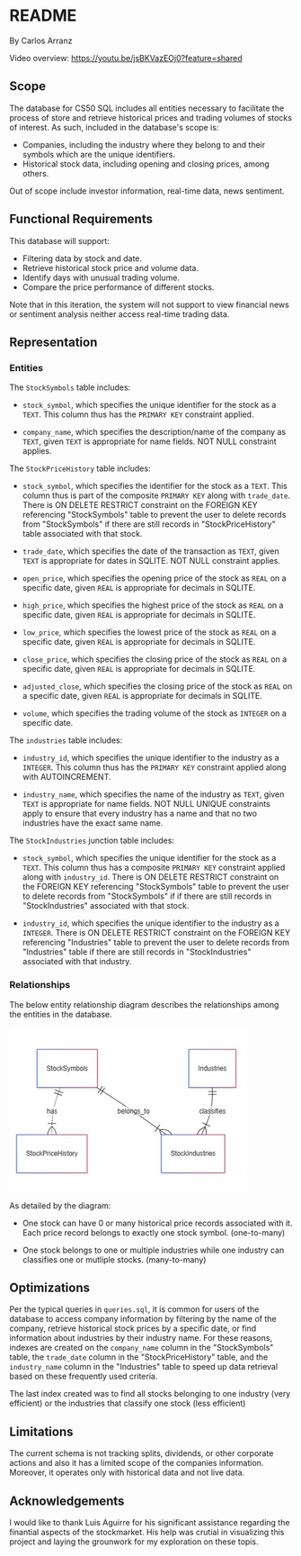 # README

By Carlos Arranz

Video overview: https://youtu.be/jsBKVazEOj0?feature=shared

## Scope

The database for CS50 SQL includes all entities necessary to facilitate the process of store and retrieve historical prices and trading volumes of stocks of interest.  As such, included in the database's scope is:

* Companies, including the industry where they belong to and their symbols which are the unique identifiers.
* Historical stock data, including opening and closing prices, among others.

Out of scope include investor information, real-time data, news sentiment.

## Functional Requirements

This database will support:

* Filtering data by stock and date.
* Retrieve historical stock price and volume data.
* Identify days with unusual trading volume.
* Compare the price performance of different stocks.

Note that in this iteration, the system will not support to view financial news or sentiment analysis neither access real-time trading data.

## Representation

### Entities

The `StockSymbols` table includes:

* `stock_symbol`, which specifies the unique identifier for the stock as a `TEXT`. This column thus has the `PRIMARY KEY` constraint applied.

* `company_name`, which specifies the description/name of the company as `TEXT`, given `TEXT` is appropriate for name fields. NOT NULL constraint applies.


The `StockPriceHistory` table includes:

* `stock_symbol`, which specifies the identifier for the stock as a `TEXT`. This column thus is part of the composite `PRIMARY KEY` along with `trade_date`. There is ON DELETE RESTRICT constraint on the FOREIGN KEY referencing "StockSymbols" table to prevent the user to delete records from "StockSymbols" if there are still records in "StockPriceHistory" table associated with that stock.

* `trade_date`, which specifies the date of the transaction as `TEXT`, given `TEXT` is appropriate for dates in SQLITE. NOT NULL constraint applies.

* `open_price`, which specifies the opening price of the stock as `REAL` on a specific date, given `REAL` is appropriate for decimals in SQLITE.

* `high_price`, which specifies the highest price of the stock as `REAL` on a specific date, given `REAL` is appropriate for decimals in SQLITE.

* `low_price`, which specifies the lowest price of the stock as `REAL` on a specific date, given `REAL` is appropriate for decimals in SQLITE.

* `close_price`, which specifies the closing price of the stock as `REAL` on a specific date, given `REAL` is appropriate for decimals in SQLITE.

* `adjusted_close`, which specifies the closing price of the stock as `REAL` on a specific date, given `REAL` is appropriate for decimals in SQLITE.

* `volume`, which specifies the trading volume of the stock as `INTEGER` on a specific date.

The `industries` table includes:

* `industry_id`, which specifies the unique identifier to the industry as a `INTEGER`. This column thus has the `PRIMARY KEY` constraint applied along with  AUTOINCREMENT.

* `industry_name`, which specifies the name of the industry as `TEXT`, given `TEXT` is appropriate for name fields. NOT NULL UNIQUE constraints apply to ensure that every industry has a name and that no two industries have the exact same name.

The `StockIndustries` junction table includes:

* `stock_symbol`, which specifies the unique identifier for the stock as a `TEXT`. This column thus has a composite `PRIMARY KEY` constraint applied along with `industry_id`. There is ON DELETE RESTRICT constraint on the FOREIGN KEY referencing "StockSymbols" table to prevent the user to delete records from "StockSymbols" if if there are still records in "StockIndustries" associated with that stock.

* `industry_id`, which specifies the unique identifier to the industry as a `INTEGER`.
There is ON DELETE RESTRICT constraint on the FOREIGN KEY referencing "Industries" table to prevent the user to delete records from "Industries" table if there are still records in "StockIndustries" associated with that industry.


### Relationships

The below entity relationship diagram describes the relationships among the entities in the database.

![ER Diagram](ER.jpg)

As detailed by the diagram:

* One stock can have 0 or many historical price records associated with it. Each price record belongs to exactly one stock symbol. (one-to-many)

* One stock belongs to one or multiple industries while one industry can classifies one or mutliple stocks. (many-to-many)


## Optimizations

Per the typical queries in `queries.sql`, it is common for users of the database to access company information by filtering by the name of the company, retrieve historical stock prices by a specific date, or find information about industries by their industry name. For these reasons, indexes are created on the `company_name` column in the "StockSymbols" table, the `trade_date` column in the "StockPriceHistory" table, and the `industry_name` column in the "Industries" table to speed up data retrieval based on these frequently used criteria.

The last index created was to find all stocks belonging to one industry (very efficient) or the industries that classify one stock (less efficient)

## Limitations

The current schema is not tracking splits, dividends, or other corporate actions and also it has a limited scope of the companies information.
Moreover, it operates only with historical data and not live data.



## Acknowledgements

I would like to thank Luis Aguirre for his significant assistance regarding the finantial aspects of the stockmarket. His help was crutial in visualizing this project and laying the grounwork for my exploration on these topis.
